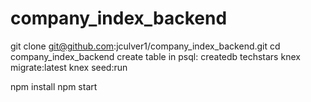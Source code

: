 # company_index_backend
git clone git@github.com:jculver1/company_index_backend.git
cd company_index_backend
create table in psql: createdb techstars
knex migrate:latest
knex seed:run

npm install
npm start
